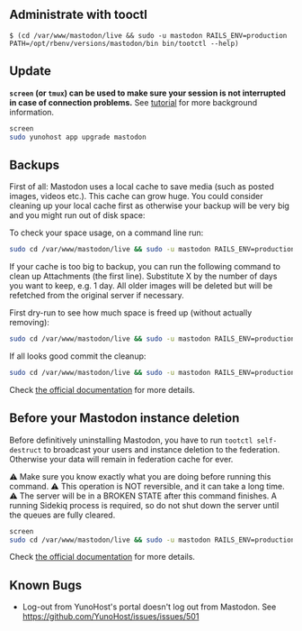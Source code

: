 ## Administrate with tooctl

`$ (cd /var/www/mastodon/live && sudo -u mastodon RAILS_ENV=production PATH=/opt/rbenv/versions/mastodon/bin bin/tootctl --help)`

## Update

**`screen` (or `tmux`) can be used to make sure your session is not interrupted in case of connection problems.**
See [tutorial](https://www.howtogeek.com/662422/how-to-use-linuxs-screen-command/) for more background information.

```bash
screen
sudo yunohost app upgrade mastodon
```

## Backups

First of all: Mastodon uses a local cache to save media (such as posted images, videos etc.). This cache can grow huge.
You could consider cleaning up your local cache first as otherwise your backup will be very big and you might run out of disk space:

To check your space usage, on a command line run:

```bash
sudo cd /var/www/mastodon/live && sudo -u mastodon RAILS_ENV=production PATH=/opt/rbenv/versions/mastodon/bin bin/tootctl media usage
```

If your cache is too big to backup, you can run the following command to clean up Attachments (the first line). Substitute X by the number of days you want to keep, e.g. 1 day. All older images will be deleted but will be refetched from the original server if necessary.

First dry-run to see how much space is freed up (without actually removing):

```bash
sudo cd /var/www/mastodon/live && sudo -u mastodon RAILS_ENV=production PATH=/opt/rbenv/versions/mastodon/bin bin/tootctl media remove --days=X --dry-run`
```

If all looks good commit the cleanup:

```bash
sudo cd /var/www/mastodon/live && sudo -u mastodon RAILS_ENV=production PATH=/opt/rbenv/versions/mastodon/bin bin/tootctl media remove --days=X`
```

Check [the official documentation](https://docs.joinmastodon.org/admin/tootctl/#media-remove) for more details.

## Before your Mastodon instance deletion

Before definitively uninstalling Mastodon, you have to run `tootctl self-destruct` to broadcast your users and instance deletion to the federation.  
Otherwise your data will remain in federation cache for ever.

⚠️ Make sure you know exactly what you are doing before running this command.
⚠️ This operation is NOT reversible, and it can take a long time.
⚠️ The server will be in a BROKEN STATE after this command finishes. A running Sidekiq process is required, so do not shut down the server until the queues are fully cleared.

```bash
screen
sudo cd /var/www/mastodon/live && sudo -u mastodon RAILS_ENV=production PATH=/opt/rbenv/versions/mastodon/bin bin/tootctl self-destruct
```

Check [the official documentation](https://docs.joinmastodon.org/admin/tootctl/#self-destruct) for more details.

## Known Bugs

- Log-out from YunoHost's portal doesn't log out from Mastodon. See <https://github.com/YunoHost/issues/issues/501>
